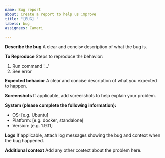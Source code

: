 ```yaml
---
name: Bug report
about: Create a report to help us improve
title: "[BUG] "
labels: bug
assignees: Cameri

---
```


**Describe the bug**
A clear and concise description of what the bug is.

**To Reproduce**
Steps to reproduce the behavior:
1. Run command '...'
2. See error

**Expected behavior**
A clear and concise description of what you expected to happen.

**Screenshots**
If applicable, add screenshots to help explain your problem.

**System (please complete the following information):**
 - OS: [e.g. Ubuntu]
 - Platform: [e.g. docker, standalone]
 - Version: [e.g. 1.9.11]

**Logs**
If applicable, attach log messages showing the bug and context when the bug happened.

**Additional context**
Add any other context about the problem here.
